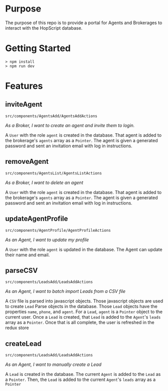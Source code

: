 # Purpose

The purpose of this repo is to provide a portal for Agents and Brokerages to interact with the HopScript database.

# Getting Started

```
> npm install
> npm run dev
```

# Features

## inviteAgent
`src/components/AgentsAdd/AgentsAddActions`

*As a Broker, I want to create an agent and invite them to login.*

A `User` with the role `agent` is created in the database. That agent is added to the brokerage's `agents` array as a `Pointer`.
The agent is given a generated password and sent an invitation email with log in instructions.

## removeAgent
`src/components/AgentsList/AgentsListActions`

*As a Broker, I want to delete an agent*

A `User` with the role `agent` is created in the database. That agent is added to the brokerage's `agents` array as a `Pointer`.
The agent is given a generated password and sent an invitation email with log in instructions.

## updateAgentProfile
`src/components/AgentProfile/AgentProfileActions`

*As an Agent, I want to update my profile*

A `User` with the role `agent` is updated in the database. The Agent can update their name and email.

## parseCSV
`src/components/LeadsAdd/LeadsAddActions`

*As an Agent, I want to batch import Leads from a CSV file*

A `CSV` file is parsed into javascript objects. Those javascript objects are used to create `Lead` Parse objects in the database. Those `Lead` objects have the properties `name`, `phone`, and `agent`. For a `Lead`, `agent` is a `Pointer` object to the current user. Once a `Lead` is created, that `Lead` is added to the `Agent`'s `leads` array as a `Pointer`. Once that is all complete, the user is refreshed in the redux store

## createLead

`src/components/LeadsAdd/LeadsAddActions`

*As an Agent, I want to manually create a Lead*

A `Lead` is created in the database. The current `Agent` is added to the `Lead` as a `Pointer`. Then, the `Lead` is added to the current `Agent`'s `leads` array as a `Pointer`
